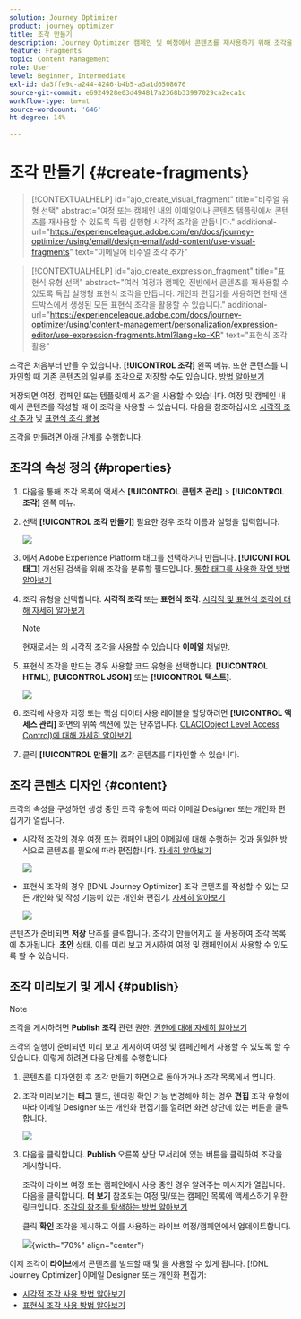```yaml
---
solution: Journey Optimizer
product: journey optimizer
title: 조각 만들기
description: Journey Optimizer 캠페인 및 여정에서 콘텐츠를 재사용하기 위해 조각을 만드는 방법을 알아봅니다
feature: Fragments
topic: Content Management
role: User
level: Beginner, Intermediate
exl-id: da3ffe9c-a244-4246-b4b5-a3a1d0508676
source-git-commit: e6924928e03d494817a2368b33997029ca2eca1c
workflow-type: tm+mt
source-wordcount: '646'
ht-degree: 14%

---
```


# 조각 만들기 {#create-fragments}

>[!CONTEXTUALHELP]
>id="ajo_create_visual_fragment"
>title="비주얼 유형 선택"
>abstract="여정 또는 캠페인 내의 이메일이나 콘텐츠 템플릿에서 콘텐츠를 재사용할 수 있도록 독립 실행형 시각적 조각을 만듭니다."
>additional-url="https://experienceleague.adobe.com/en/docs/journey-optimizer/using/email/design-email/add-content/use-visual-fragments" text="이메일에 비주얼 조각 추가"

>[!CONTEXTUALHELP]
>id="ajo_create_expression_fragment"
>title="표현식 유형 선택"
>abstract="여러 여정과 캠페인 전반에서 콘텐츠를 재사용할 수 있도록 독립 실행형 표현식 조각을 만듭니다. 개인화 편집기를 사용하면 현재 샌드박스에서 생성된 모든 표현식 조각을 활용할 수 있습니다."
>additional-url="https://experienceleague.adobe.com/docs/journey-optimizer/using/content-management/personalization/expression-editor/use-expression-fragments.html?lang=ko-KR" text="표현식 조각 활용"

조각은 처음부터 만들 수 있습니다. **[!UICONTROL 조각]** 왼쪽 메뉴. 또한 콘텐츠를 디자인할 때 기존 콘텐츠의 일부를 조각으로 저장할 수도 있습니다. [방법 알아보기](#save-as-fragment)

저장되면 여정, 캠페인 또는 템플릿에서 조각을 사용할 수 있습니다. 여정 및 캠페인 내에서 콘텐츠를 작성할 때 이 조각을 사용할 수 있습니다. 다음을 참조하십시오 [시각적 조각 추가](../email/use-visual-fragments.md) 및 [표현식 조각 활용](../personalization/use-expression-fragments.md)

조각을 만들려면 아래 단계를 수행합니다.

## 조각의 속성 정의 {#properties}

1. 다음을 통해 조각 목록에 액세스 **[!UICONTROL 콘텐츠 관리]** > **[!UICONTROL 조각]** 왼쪽 메뉴.

1. 선택 **[!UICONTROL 조각 만들기]** 필요한 경우 조각 이름과 설명을 입력합니다.

   ![](assets/fragment-details.png)

1. 에서 Adobe Experience Platform 태그를 선택하거나 만듭니다. **[!UICONTROL 태그]** 개선된 검색을 위해 조각을 분류할 필드입니다. [통합 태그를 사용한 작업 방법 알아보기](../start/search-filter-categorize.md#tags)

1. 조각 유형을 선택합니다. **시각적 조각** 또는 **표현식 조각**. [시각적 및 표현식 조각에 대해 자세히 알아보기](../content-management/fragments.md#visual-expression)

   >[!NOTE]
   >
   >현재로서는 의 시각적 조각을 사용할 수 있습니다 **이메일** 채널만.

1. 표현식 조각을 만드는 경우 사용할 코드 유형을 선택합니다. **[!UICONTROL HTML]**, **[!UICONTROL JSON]** 또는 **[!UICONTROL 텍스트]**.

   ![](assets/fragment-expression-type.png)

1. 조각에 사용자 지정 또는 핵심 데이터 사용 레이블을 할당하려면 **[!UICONTROL 액세스 관리]** 화면의 위쪽 섹션에 있는 단추입니다. [OLAC(Object Level Access Control)에 대해 자세히 알아보기](../administration/object-based-access.md).

1. 클릭 **[!UICONTROL 만들기]** 조각 콘텐츠를 디자인할 수 있습니다.

## 조각 콘텐츠 디자인 {#content}

조각의 속성을 구성하면 생성 중인 조각 유형에 따라 이메일 Designer 또는 개인화 편집기가 열립니다.

* 시각적 조각의 경우 여정 또는 캠페인 내의 이메일에 대해 수행하는 것과 동일한 방식으로 콘텐츠를 필요에 따라 편집합니다. [자세히 알아보기](../email/get-started-email-design.md)

  ![](assets/fragment-designer.png)

* 표현식 조각의 경우 [!DNL Journey Optimizer] 조각 콘텐츠를 작성할 수 있는 모든 개인화 및 작성 기능이 있는 개인화 편집기. [자세히 알아보기](../personalization/personalization-build-expressions.md)

  ![](assets/fragment-expression-editor.png)

콘텐츠가 준비되면 **저장** 단추를 클릭합니다. 조각이 만들어지고 을 사용하여 조각 목록에 추가됩니다. **초안** 상태. 이를 미리 보고 게시하여 여정 및 캠페인에서 사용할 수 있도록 할 수 있습니다.

## 조각 미리보기 및 게시 {#publish}

>[!NOTE]
>
>조각을 게시하려면 **Publish 조각** 관련 권한. [권한에 대해 자세히 알아보기](../administration/ootb-permissions.md)

조각의 실행이 준비되면 미리 보고 게시하여 여정 및 캠페인에서 사용할 수 있도록 할 수 있습니다. 이렇게 하려면 다음 단계를 수행합니다.

1. 콘텐츠를 디자인한 후 조각 만들기 화면으로 돌아가거나 조각 목록에서 엽니다.

1. 조각 미리보기는 **태그** 필드, 렌더링 확인 가능 변경해야 하는 경우 **편집** 조각 유형에 따라 이메일 Designer 또는 개인화 편집기를 열려면 화면 상단에 있는 버튼을 클릭합니다.

   ![](assets/fragment-preview.png)

1. 다음을 클릭합니다. **Publish** 오른쪽 상단 모서리에 있는 버튼을 클릭하여 조각을 게시합니다.

   조각이 라이브 여정 또는 캠페인에서 사용 중인 경우 알려주는 메시지가 열립니다. 다음을 클릭합니다. **더 보기** 참조되는 여정 및/또는 캠페인 목록에 액세스하기 위한 링크입니다. [조각의 참조를 탐색하는 방법 알아보기](../content-management/manage-fragments.md#explore-references)

   클릭 **확인** 조각을 게시하고 이를 사용하는 라이브 여정/캠페인에서 업데이트합니다.

   ![](assets/fragment-publish.png){width="70%" align="center"}

이제 조각이 **라이브**&#x200B;에서 콘텐츠를 빌드할 때 및 을 사용할 수 있게 됩니다. [!DNL Journey Optimizer] 이메일 Designer 또는 개인화 편집기:

* [시각적 조각 사용 방법 알아보기](../email/use-visual-fragments.md)
* [표현식 조각 사용 방법 알아보기](../personalization/use-expression-fragments.md)
